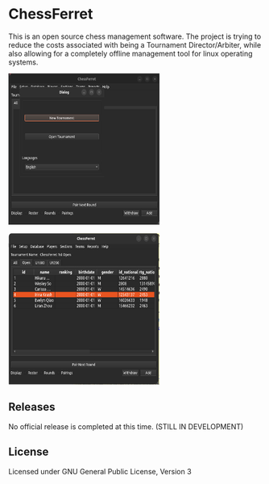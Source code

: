 # ChessFerret

This is an open source chess management software. The project is trying to reduce the costs associated with being a Tournament Director/Arbiter, while also allowing for a completely offline management tool for linux operating systems.


<p float="left">
   <img src="./images/documentation/program-start.png" 
		alt="The application with a popup having two buttons ('New Tournament', 'Open Tournament') and a dropdown with English selected." width="300" height="300">

   <img src="./images/documentation/open-roster.png" 
		alt="The open section's roster is displayed with top players in the USCF." width="300" height="300">
</p>


## Releases
No official release is completed at this time. (STILL IN DEVELOPMENT)

## License
Licensed under GNU General Public License, Version 3
